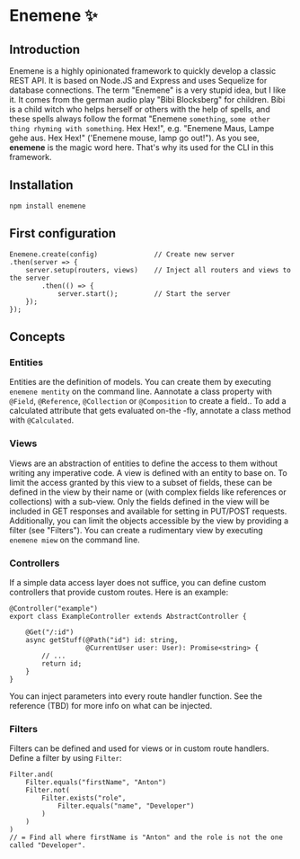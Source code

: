 # Enemene ✨


## Introduction
Enemene is a highly opinionated framework to quickly develop a classic REST API. It is based on Node.JS and Express and uses Sequelize
 for database connections.
 The term "Enemene" is a very stupid idea, but I like it. It comes from the german audio play "Bibi Blocksberg" for children. Bibi is a
  child witch who helps herself or others with the help of spells, and these spells always follow the format "Enemene `something`, `some
   other thing rhyming with something`. Hex Hex!", e.g. "Enemene Maus, Lampe gehe aus. Hex Hex!" ('Enemene mouse, lamp go out!"). As you
    see, **enemene** is the magic word here. That's why its used for the CLI in this framework.
    
## Installation
````
npm install enemene
````

## First configuration 
````
Enemene.create(config)              // Create new server
.then(server => {
    server.setup(routers, views)    // Inject all routers and views to the server
        .then(() => {
            server.start();         // Start the server
    });
});
````

## Concepts

### Entities
Entities are the definition of models. You can create them by executing `enemene mentity` on the command line. Aannotate a class property 
with `@Field`, `@Reference`, `@Collection` or `@Composition` to create a field.. To add a calculated attribute that gets evaluated on-the
-fly, annotate a class method with `@Calculated`.

### Views
Views are an abstraction of entities to define the access to them without writing any imperative code. A view is defined with an entity 
 to base on. To limit the access granted by this view to a subset of fields, these can be defined in the view by their name or (with
  complex fields like references or collections) with a sub-view. Only the fields defined in the view will be included in GET responses
   and available for setting in PUT/POST requests.
   Additionally, you can limit the objects accessible by the view by providing a filter (see "Filters").
You can create a rudimentary view by executing `enemene miew` on the command line.

### Controllers
If a simple data access layer does not suffice, you can define custom controllers that provide custom routes. Here is an example:
````
@Controller("example")
export class ExampleController extends AbstractController {

    @Get("/:id")
    async getStuff(@Path("id") id: string, 
                   @CurrentUser user: User): Promise<string> {
        // ...
        return id;
    }
}
````
You can inject parameters into every route handler function. See the reference (TBD) for more info on what can be injected.

### Filters
Filters can be defined and used for views or in custom route handlers. Define a filter by using `Filter`:
````
Filter.and(
    Filter.equals("firstName", "Anton")
    Filter.not(
        Filter.exists("role", 
            Filter.equals("name", "Developer")
        )
    )
)
// = Find all where firstName is "Anton" and the role is not the one called "Developer". 
````
